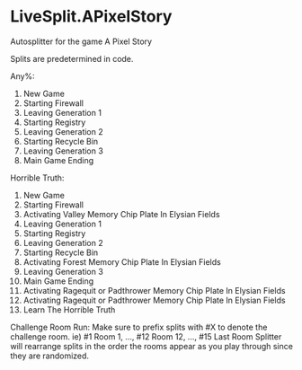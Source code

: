 # LiveSplit.APixelStory
Autosplitter for the game A Pixel Story

Splits are predetermined in code.

Any%:
 1. New Game
 2. Starting Firewall
 3. Leaving Generation 1
 4. Starting Registry
 5. Leaving Generation 2
 6. Starting Recycle Bin
 7. Leaving Generation 3
 8. Main Game Ending

Horrible Truth:
 1. New Game
 2. Starting Firewall
 3. Activating Valley Memory Chip Plate In Elysian Fields
 4. Leaving Generation 1
 5. Starting Registry
 6. Leaving Generation 2
 7. Starting Recycle Bin
 8. Activating Forest Memory Chip Plate In Elysian Fields
 9. Leaving Generation 3
 10. Main Game Ending
 11. Activating Ragequit or Padthrower Memory Chip Plate In Elysian Fields
 12. Activating Ragequit or Padthrower Memory Chip Plate In Elysian Fields
 13. Learn The Horrible Truth
 
Challenge Room Run:
Make sure to prefix splits with #X to denote the challenge room. ie) #1 Room 1, ..., #12 Room 12, ..., #15 Last Room
Splitter will rearrange splits in the order the rooms appear as you play through since they are randomized.
